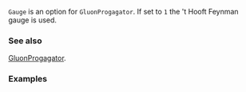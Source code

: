 `Gauge` is an option for `GluonProgagator`. If set to `1` the 't Hooft Feynman gauge is used.

### See also

[GluonProgagator](GluonProgagator).

### Examples
